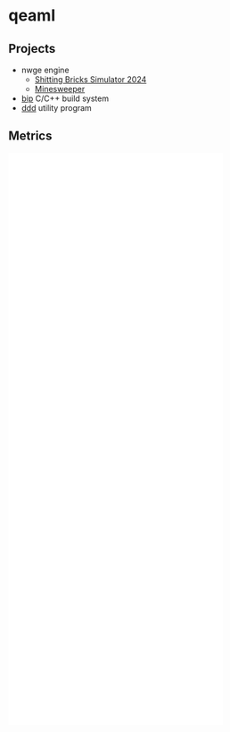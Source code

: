 # qeaml

## Projects

* nwge engine
  * [Shitting Bricks Simulator 2024][sbs2024]
  * [Minesweeper]
* [bip] C/C++ build system
* [ddd] utility program

## Metrics
[![Metrics](/github-metrics.svg)](https://github.com/lowlighter/metrics)

[nwge]: https://github.com/qeaml/nwge-docs
[sbs2024]: https://github.com/qeaml/sbs2024
[Minesweeper]: https://github.com/qeaml/minesweeper
[bip]: https://github.com/qeaml/bip
[ddd]: https://github.com/qeaml/ddd
